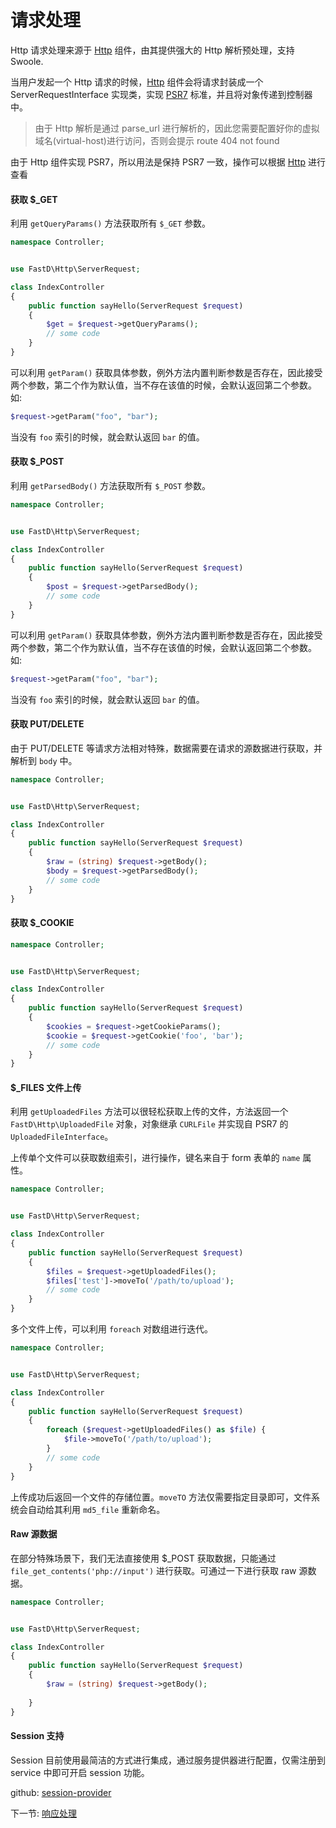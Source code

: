 # 请求处理

Http 请求处理来源于 [Http](https://github.com/JanHuang/http) 组件，由其提供强大的 Http 解析预处理，支持 Swoole.

当用户发起一个 Http 请求的时候，[Http](https://github.com/JanHuang/http) 组件会将请求封装成一个 ServerRequestInterface 实现类，实现 [PSR7](http://www.php-fig.org/psr/psr-7/) 标准，并且将对象传递到控制器中。

> 由于 Http 解析是通过 parse_url 进行解析的，因此您需要配置好你的虚拟域名(virtual-host)进行访问，否则会提示 route 404 not found

由于 Http 组件实现 PSR7，所以用法是保持 PSR7 一致，操作可以根据 [Http](https://github.com/JanHuang/http) 进行查看

#### 获取 $_GET

利用 `getQueryParams()` 方法获取所有 `$_GET` 参数。

```php
namespace Controller;


use FastD\Http\ServerRequest;

class IndexController
{
    public function sayHello(ServerRequest $request)
    {
        $get = $request->getQueryParams();
        // some code
    }
}
```

可以利用 `getParam()` 获取具体参数，例外方法内置判断参数是否存在，因此接受两个参数，第二个作为默认值，当不存在该值的时候，会默认返回第二个参数。如:

```php
$request->getParam("foo", "bar");
```

当没有 `foo` 索引的时候，就会默认返回 `bar` 的值。

#### 获取 $_POST

利用 `getParsedBody()` 方法获取所有 `$_POST` 参数。

```php
namespace Controller;


use FastD\Http\ServerRequest;

class IndexController
{
    public function sayHello(ServerRequest $request)
    {
        $post = $request->getParsedBody();
        // some code
    }
}
```

可以利用 `getParam()` 获取具体参数，例外方法内置判断参数是否存在，因此接受两个参数，第二个作为默认值，当不存在该值的时候，会默认返回第二个参数。如:

```php
$request->getParam("foo", "bar");
```

当没有 `foo` 索引的时候，就会默认返回 `bar` 的值。

#### 获取 PUT/DELETE

由于 PUT/DELETE 等请求方法相对特殊，数据需要在请求的源数据进行获取，并解析到 `body` 中。

```php
namespace Controller;


use FastD\Http\ServerRequest;

class IndexController
{
    public function sayHello(ServerRequest $request)
    {
        $raw = (string) $request->getBody();
        $body = $request->getParsedBody();
        // some code
    }
}
```

#### 获取 $_COOKIE

```php
namespace Controller;


use FastD\Http\ServerRequest;

class IndexController
{
    public function sayHello(ServerRequest $request)
    {
        $cookies = $request->getCookieParams();
        $cookie = $request->getCookie('foo', 'bar');
        // some code
    }
}
```

#### $_FILES 文件上传

利用 `getUploadedFiles` 方法可以很轻松获取上传的文件，方法返回一个 `FastD\Http\UploadedFile` 对象，对象继承 `CURLFile` 并实现自 PSR7 的 `UploadedFileInterface`。

上传单个文件可以获取数组索引，进行操作，键名来自于 form 表单的 `name` 属性。

```````php
namespace Controller;


use FastD\Http\ServerRequest;

class IndexController
{
    public function sayHello(ServerRequest $request)
    {
        $files = $request->getUploadedFiles();
        $files['test']->moveTo('/path/to/upload');
        // some code
    }
}
```````

多个文件上传，可以利用 `foreach` 对数组进行迭代。

```php
namespace Controller;


use FastD\Http\ServerRequest;

class IndexController
{
    public function sayHello(ServerRequest $request)
    {
        foreach ($request->getUploadedFiles() as $file) {
            $file->moveTo('/path/to/upload');
        }
        // some code
    }
}
```

上传成功后返回一个文件的存储位置。`moveTO` 方法仅需要指定目录即可，文件系统会自动给其利用 `md5_file` 重新命名。

#### Raw 源数据

在部分特殊场景下，我们无法直接使用 $_POST 获取数据，只能通过 `file_get_contents('php://input')` 进行获取。可通过一下进行获取 raw 源数据。

```php
namespace Controller;


use FastD\Http\ServerRequest;

class IndexController
{
    public function sayHello(ServerRequest $request)
    {
        $raw = (string) $request->getBody();
        
    }
}
```

#### Session 支持

Session 目前使用最简洁的方式进行集成，通过服务提供器进行配置，仅需注册到 service 中即可开启 session 功能。

github: [session-provider](https://github.com/fastdlabs/session-provider)

下一节: [响应处理](zh-cn/3.2/basic/2-4-response-handling.md)